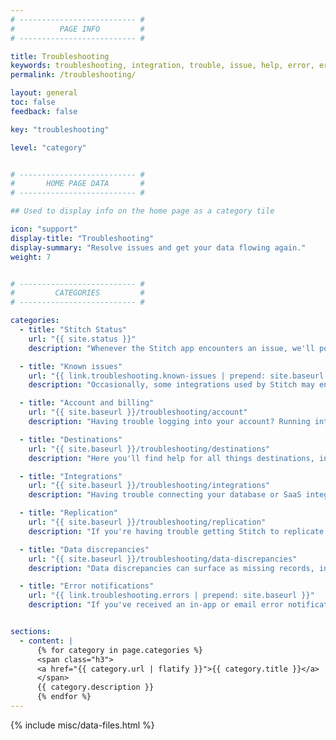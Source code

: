 ```yaml
---
# -------------------------- #
#          PAGE INFO         #
# -------------------------- #

title: Troubleshooting
keywords: troubleshooting, integration, trouble, issue, help, error, errors
permalink: /troubleshooting/

layout: general
toc: false
feedback: false

key: "troubleshooting"

level: "category"


# -------------------------- #
#       HOME PAGE DATA       #
# -------------------------- #

## Used to display info on the home page as a category tile

icon: "support"
display-title: "Troubleshooting"
display-summary: "Resolve issues and get your data flowing again."
weight: 7


# -------------------------- #
#         CATEGORIES         #
# -------------------------- #

categories:
  - title: "Stitch Status"
    url: "{{ site.status }}"
    description: "Whenever the Stitch app encounters an issue, we'll post an update about it on our Status Page. We recommend checking our status first if you encounter problems in the app."

  - title: "Known issues"
    url: "{{ link.troubleshooting.known-issues | prepend: site.baseurl }}"
    description: "Occasionally, some integrations used by Stitch may encounter bugs or other issues. Whenever we've identified a third-party issue - meaning on the integration provider's end - we'll post an update here. Additionally, we'll also update any issues that have been resolved."

  - title: "Account and billing"
    url: "{{ site.baseurl }}/troubleshooting/account"
    description: "Having trouble logging into your account? Running into payment processing issues? Resources for all things account and billing related can be found here."

  - title: "Destinations"
    url: "{{ site.baseurl }}/troubleshooting/destinations"
    description: "Here you'll find help for all things destinations, including troublesome connection issues with destinations and fixes for data loading errors."

  - title: "Integrations"
    url: "{{ site.baseurl }}/troubleshooting/integrations"
    description: "Having trouble connecting your database or SaaS integration? Investigating a data discrepancy? Here you'll find resources for some of the most common causes of connection troubles and data discrepancies related to integrations."

  - title: "Replication"
    url: "{{ site.baseurl }}/troubleshooting/replication"
    description: "If you're having trouble getting Stitch to replicate or load some of your data, this is where you'll find the resources to pinpoint and resolve the issue."

  - title: "Data discrepancies"
    url: "{{ site.baseurl }}/troubleshooting/data-discrepancies"
    description: "Data discrepancies can surface as missing records, incorrect values, or fields not being correctly typed. If something in your data warehouse doesn't look quite right, these resources will help you get to the root of the problem."

  - title: "Error notifications"
    url: "{{ link.troubleshooting.errors | prepend: site.baseurl }}"
    description: "If you've received an in-app or email error notification, here's where you'll find the resources you need to get things back on track."


sections:
  - content: |
      {% for category in page.categories %}
      <span class="h3">
      <a href="{{ category.url | flatify }}">{{ category.title }}</a>
      </span>
      {{ category.description }}
      {% endfor %}
---
```

{% include misc/data-files.html %}